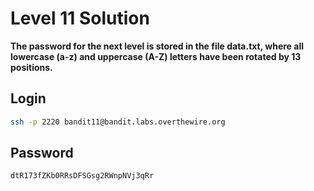 # Level 11 Solution

**The password for the next level is stored in the file data.txt, where all lowercase (a-z) and uppercase (A-Z) letters have been rotated by 13 positions.**

## Login
```bash
ssh -p 2220 bandit11@bandit.labs.overthewire.org
```

## Password
```bash
dtR173fZKb0RRsDFSGsg2RWnpNVj3qRr
```

